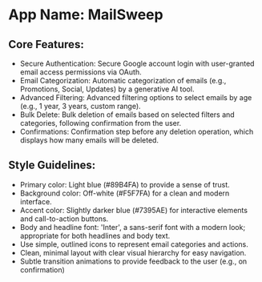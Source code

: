 # **App Name**: MailSweep

## Core Features:

- Secure Authentication: Secure Google account login with user-granted email access permissions via OAuth.
- Email Categorization: Automatic categorization of emails (e.g., Promotions, Social, Updates) by a generative AI tool.
- Advanced Filtering: Advanced filtering options to select emails by age (e.g., 1 year, 3 years, custom range).
- Bulk Delete: Bulk deletion of emails based on selected filters and categories, following confirmation from the user.
- Confirmations: Confirmation step before any deletion operation, which displays how many emails will be deleted.

## Style Guidelines:

- Primary color: Light blue (#89B4FA) to provide a sense of trust.
- Background color: Off-white (#F5F7FA) for a clean and modern interface.
- Accent color: Slightly darker blue (#7395AE) for interactive elements and call-to-action buttons.
- Body and headline font: 'Inter', a sans-serif font with a modern look; appropriate for both headlines and body text.
- Use simple, outlined icons to represent email categories and actions.
- Clean, minimal layout with clear visual hierarchy for easy navigation.
- Subtle transition animations to provide feedback to the user (e.g., on confirmation)
